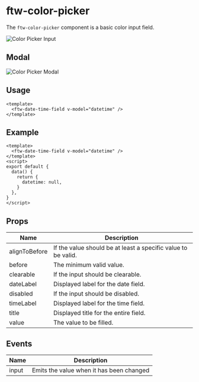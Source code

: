 # ftw-color-picker

The `ftw-color-picker` component is a basic color input field.

![Color Picker Input](./images/color-picker-input.png)

## Modal

![Color Picker Modal](./images/color-picker-modal.png)

## Usage

```vue
<template>
  <ftw-date-time-field v-model="datetime" />
</template>
```

## Example

```vue
<template>
  <ftw-date-time-field v-model="datetime" />
</template>
<script>
export default {
  data() {
    return {
      datetime: null,
    }
  },
}
</script>
```

## Props

| Name          | Description                                                   |
|---------------|---------------------------------------------------------------|
| alignToBefore | If the value should be at least a specific value to be valid. |
| before        | The minimum valid value.                                      |
| clearable     | If the input should be clearable.                             |
| dateLabel     | Displayed label for the date field.                           |
| disabled      | If the input should be disabled.                              |
| timeLabel     | Displayed label for the time field.                           |
| title         | Displayed title for the entire field.                         |
| value         | The value to be filled.                                       |

## Events

| Name  | Description                              |
| ----- |------------------------------------------|
| input | Emits the value when it has been changed |

